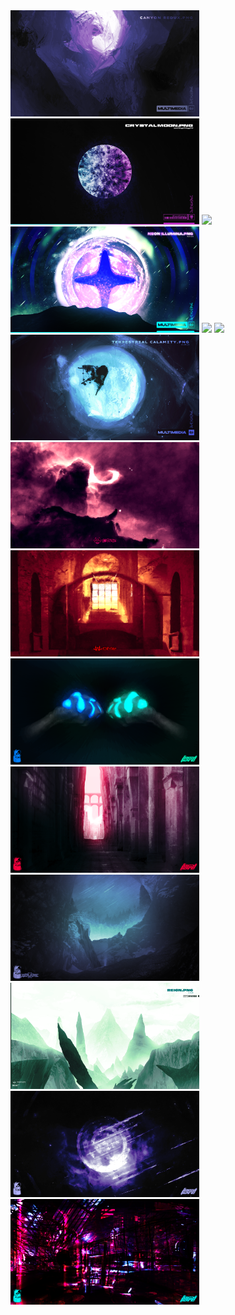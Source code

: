 <img src="Images/Images for 'art'/PM/Canyon Redux.png" alt-text="" width="60%">
<img src="Images/Images for 'art'/PM/Crystal Moon.png" alt-text="" width="60%">
<img src="Images/Images for 'art'/PM/Flora.png" alt-text="" width="60%">
<img src="Images/Images for 'art'/PM/Neon Illumina.png" alt-text="" width="60%">
<img src="Images/Images for 'art'/PM/Reckoning.png" alt-text="" width="60%">
<img src="Images/Images for 'art'/PM/Spectral Calamity.png" alt-text="" width="60%">
<img src="Images/Images for 'art'/PM/Terrestrial Calamity.png" alt-text="" width="60%">
<img src="Images/Images for 'art'/PM/Cosmic.png" alt-text="Cosmic" width="60%">
<img src="Images/Images for 'art'/PM/Eerie.png" alt-text="Eeroe" width="60%">
<img src="Images/Images for 'art'/PM/Glowpng.png" alt-text="Glowing" width="60%">
<img src="Images/Images for 'art'/PM/Lost.png" alt-text="Lost" width="60%">
<img src="Images/Images for 'art'/PM/Midnight.png" alt-text="Midnight.png" width="60%">
<img src="Images/Images for 'art'/PM/Reign with WM.png" alt-text="" width="60%">
<img src="Images/Images for 'art'/PM/Star of Stars.png" alt-text="Star of Stars" width="60%">
<img src="Images/Images for 'art'/PM/Starstruck.png" alt-text="Starstruck" width="60%">

